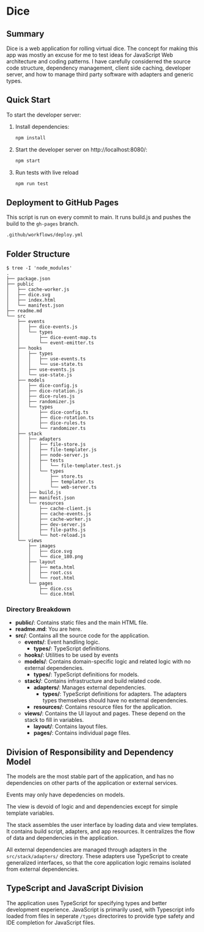 # Dice

## Summary

Dice is a web application for rolling virtual dice. The concept for making this
app was mostly an excuse for me to test ideas for JavaScript Web architecture
and coding patterns. I have carefully considerred the source code structure,
dependency management, client side caching, developer server, and how to manage
third party software with adapters and generic types.

## Quick Start

To start the developer server:

1. Install dependencies:
   ```bash
   npm install
   ```
2. Start the developer server on http://localhost:8080/:
   ```bash
   npm start
   ```
3. Run tests with live reload
   ```bash
   npm run test
   ```

## Deployment to GitHub Pages

This script is run on every commit to main. It runs build.js and pushes the
build to the `gh-pages` branch.

```bash
.github/workflows/deploy.yml
```

## Folder Structure

```
$ tree -I 'node_modules' 
.
├── package.json
├── public
│   ├── cache-worker.js
│   ├── dice.svg
│   ├── index.html
│   └── manifest.json
├── readme.md
└── src
    ├── events
    │   ├── dice-events.js
    │   └── types
    │       ├── dice-event-map.ts
    │       └── event-emitter.ts
    ├── hooks
    │   ├── types
    │   │   ├── use-events.ts
    │   │   └── use-state.ts
    │   ├── use-events.js
    │   └── use-state.js
    ├── models
    │   ├── dice-config.js
    │   ├── dice-rotation.js
    │   ├── dice-rules.js
    │   ├── randomizer.js
    │   └── types
    │       ├── dice-config.ts
    │       ├── dice-rotation.ts
    │       ├── dice-rules.ts
    │       └── randomizer.ts
    ├── stack
    │   ├── adapters
    │   │   ├── file-store.js
    │   │   ├── file-templater.js
    │   │   ├── node-server.js
    │   │   ├── tests
    │   │   │   └── file-templater.test.js
    │   │   └── types
    │   │       ├── store.ts
    │   │       ├── templater.ts
    │   │       └── web-server.ts
    │   ├── build.js
    │   ├── manifest.json
    │   └── resources
    │       ├── cache-client.js
    │       ├── cache-events.js
    │       ├── cache-worker.js
    │       ├── dev-server.js
    │       ├── file-paths.js
    │       └── hot-reload.js
    └── views
        ├── images
        │   ├── dice.svg
        │   └── dice_180.png
        ├── layout
        │   ├── meta.html
        │   ├── root.css
        │   └── root.html
        └── pages
            ├── dice.css
            └── dice.html
```

### Directory Breakdown

- **public/**: Contains static files and the main HTML file.
- **readme.md**: You are here.
- **src/**: Contains all the source code for the application.
  - **events/**: Event handling logic.
    - **types/**: TypeScript definitions.
  - **hooks/**: Utilities to be used by events
  - **models/**: Contains domain-specific logic and related logic with no
    external dependencies.
    - **types/**: TypeScript definitions for models.
  - **stack/**: Contains infrastructure and build related code.
    - **adapters/**: Manages external dependencies.
      - **types/**: TypeScript definitions for adapters. The adapters types
        themselves should have no external dependencies.
    - **resources/**: Contains resource files for the application.
  - **views/**: Contains the UI layout and pages. These depend on the stack to
    fill in variables.
    - **layout/**: Contains layout files.
    - **pages/**: Contains individual page files.

## Division of Responsibility and Dependency Model

The models are the most stable part of the application, and has no dependencies
on other parts of the application or external services.

Events may only have depedencies on models.

The view is devoid of logic and and dependencies except for simple template
variables.

The stack assembles the user interface by loading data and view templates. It
contains build script, adapters, and app resources. It centralizes the flow of
data and dependencies in the application.

All external dependencies are managed through adapters in the
`src/stack/adapters/` directory. These adapters use TypeScript to create
generalized interfaces, so that the core application logic remains isolated from
external dependencies.

## TypeScript and JavaScript Division

The application uses TypeScript for specifying types and better development
experience. JavaScript is primarily used, with Typescript info loaded from files
in seperate `/types` directorires to provide type safety and IDE completion for
JavaScript files.
